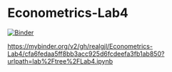 # Econometrics-Lab4
[![Binder](https://mybinder.org/badge_logo.svg)](https://mybinder.org/v2/gh/realgjl/Econometrics-Lab4/HEAD)

https://mybinder.org/v2/gh/realgjl/Econometrics-Lab4/cfa6fedaa5ff8bb3acc925d6fcdeefa3fb1ab850?urlpath=lab%2Ftree%2FLab4.ipynb

